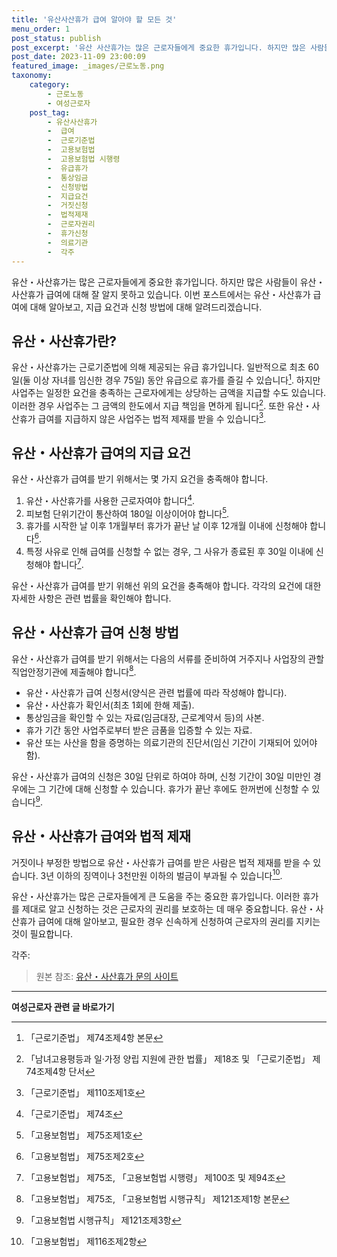 ```yaml
---
title: '유산사산휴가 급여 알아야 할 모든 것'
menu_order: 1
post_status: publish
post_excerpt: '유산 사산휴가는 많은 근로자들에게 중요한 휴가입니다. 하지만 많은 사람들이 유산 사산휴가 급여에 대해 잘 알지 못하고 있습니다. 이번 포스트에서는 유산 사산휴가 급여에 대해 알아보고, 지급 요건과 신청 방법에 대해 알려드리겠습니다.'
post_date: 2023-11-09 23:00:09
featured_image: _images/근로노동.png
taxonomy:
    category:
        - 근로노동
        - 여성근로자
    post_tag:
        - 유산사산휴가
        -  급여
        -  근로기준법
        -  고용보험법
        -  고용보험법 시행령
        -  유급휴가
        -  통상임금
        -  신청방법
        -  지급요건
        -  거짓신청
        -  법적제재
        -  근로자권리
        -  휴가신청
        -  의료기관
        -  각주
---
```



유산・사산휴가는 많은 근로자들에게 중요한 휴가입니다. 하지만 많은 사람들이 유산・사산휴가 급여에 대해 잘 알지 못하고 있습니다. 이번 포스트에서는 유산・사산휴가 급여에 대해 알아보고, 지급 요건과 신청 방법에 대해 알려드리겠습니다.

## 유산・사산휴가란?

유산・사산휴가는 근로기준법에 의해 제공되는 유급 휴가입니다. 일반적으로 최초 60일(둘 이상 자녀를 임신한 경우 75일) 동안 유급으로 휴가를 즐길 수 있습니다[^1]. 하지만 사업주는 일정한 요건을 충족하는 근로자에게는 상당하는 금액을 지급할 수도 있습니다. 이러한 경우 사업주는 그 금액의 한도에서 지급 책임을 면하게 됩니다[^2]. 또한 유산・사산휴가 급여를 지급하지 않은 사업주는 법적 제재를 받을 수 있습니다[^3].

## 유산・사산휴가 급여의 지급 요건

유산・사산휴가 급여를 받기 위해서는 몇 가지 요건을 충족해야 합니다. 
1. 유산・사산휴가를 사용한 근로자여야 합니다[^4].
2. 피보험 단위기간이 통산하여 180일 이상이어야 합니다[^5].
3. 휴가를 시작한 날 이후 1개월부터 휴가가 끝난 날 이후 12개월 이내에 신청해야 합니다[^6].
4. 특정 사유로 인해 급여를 신청할 수 없는 경우, 그 사유가 종료된 후 30일 이내에 신청해야 합니다[^7].

유산・사산휴가 급여를 받기 위해선 위의 요건을 충족해야 합니다. 각각의 요건에 대한 자세한 사항은 관련 법률을 확인해야 합니다.

## 유산・사산휴가 급여 신청 방법

유산・사산휴가 급여를 받기 위해서는 다음의 서류를 준비하여 거주지나 사업장의 관할 직업안정기관에 제출해야 합니다[^8].
- 유산・사산휴가 급여 신청서(양식은 관련 법률에 따라 작성해야 합니다).
- 유산・사산휴가 확인서(최초 1회에 한해 제출).
- 통상임금을 확인할 수 있는 자료(임금대장, 근로계약서 등)의 사본.
- 휴가 기간 동안 사업주로부터 받은 금품을 입증할 수 있는 자료.
- 유산 또는 사산을 함을 증명하는 의료기관의 진단서(임신 기간이 기재되어 있어야 함).

유산・사산휴가 급여의 신청은 30일 단위로 하여야 하며, 신청 기간이 30일 미만인 경우에는 그 기간에 대해 신청할 수 있습니다. 휴가가 끝난 후에도 한꺼번에 신청할 수 있습니다[^9].

## 유산・사산휴가 급여와 법적 제재

거짓이나 부정한 방법으로 유산・사산휴가 급여를 받은 사람은 법적 제재를 받을 수 있습니다. 3년 이하의 징역이나 3천만원 이하의 벌금이 부과될 수 있습니다[^10].

유산・사산휴가는 많은 근로자들에게 큰 도움을 주는 중요한 휴가입니다. 이러한 휴가를 제대로 알고 신청하는 것은 근로자의 권리를 보호하는 데 매우 중요합니다. 유산・사산휴가 급여에 대해 알아보고, 필요한 경우 신속하게 신청하여 근로자의 권리를 지키는 것이 필요합니다.

각주:
[^1]: 「근로기준법」 제74조제4항 본문
[^2]: 「남녀고용평등과 일·가정 양립 지원에 관한 법률」 제18조 및 「근로기준법」 제74조제4항 단서
[^3]: 「근로기준법」 제110조제1호
[^4]: 「근로기준법」 제74조
[^5]: 「고용보험법」 제75조제1호
[^6]: 「고용보험법」 제75조제2호
[^7]: 「고용보험법」 제75조, 「고용보험법 시행령」 제100조 및 제94조
[^8]: 「고용보험법」 제75조, 「고용보험법 시행규칙」 제121조제1항 본문
[^9]: 「고용보험법 시행규칙」 제121조제3항
[^10]: 「고용보험법」 제116조제2항

> 원본 참조: [유산・사산휴가 문의 사이트](https://example.com)
<!-- wp:separator -->
<hr class="wp-block-separator has-alpha-channel-opacity"/>
<!-- /wp:separator -->

<!-- wp:group {"backgroundColor":"base","layout":{"type":"constrained"}} -->
<div class="wp-block-group has-base-background-color has-background"><!-- wp:paragraph {"align":"center","fontSize":"medium"} -->
<p class="has-text-align-center has-large-font-size"><strong>여성근로자 관련 글 바로가기</strong></p>
<!-- /wp:paragraph -->


<!-- wp:latest-posts
{"categories":[{"id":10991,"count":19,"description":"","link":"https://uknowlaw.com/category/%ec%97%ac%ec%84%b1%ea%b7%bc%eb%a1%9c%ec%9e%90/","name":"여성근로자","slug":"여성근로자","taxonomy":"category","parent":0,"meta":[],"_links":{"self":[{"href":"https://uknowlaw.com/wp-json/wp/v2/categories/10991"}],"collection":[{"href":"https://uknowlaw.com/wp-json/wp/v2/categories"}],"about":[{"href":"https://uknowlaw.com/wp-json/wp/v2/taxonomies/category"}],"wp:post_type":[{"href":"https://uknowlaw.com/wp-json/wp/v2/posts?categories=10991"}],"curies":[{"name":"wp","href":"https://api.w.org/{rel}","templated":true}]}}],"postsToShow":100,"excerptLength":28,"postLayout":"grid","columns":2,"featuredImageAlign":"left","featuredImageSizeSlug":"large","fontSize":"small"} /--></div>
<!-- /wp:group -->